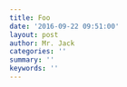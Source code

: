 ```yaml
---
title: Foo
date: '2016-09-22 09:51:00'
layout: post
author: Mr. Jack
categories: ''
summary: ''
keywords: ''
---
```

